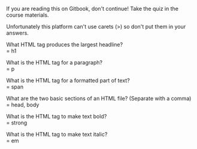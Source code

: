 If you are reading this on Gitbook, don't continue! Take the quiz in the course materials.

Unfortunately this platform can't use carets \(&gt;\) so don't put them in your answers.

What HTML tag produces the largest headline?  
= h1

What is the HTML tag for a paragraph?  
= p

What is the HTML tag for a formatted part of text?  
= span

What are the two basic sections of an HTML file? \(Separate with a comma\)  
= head, body

What is the HTML tag to make text bold?  
= strong

What is the HTML tag to make text italic?  
= em


